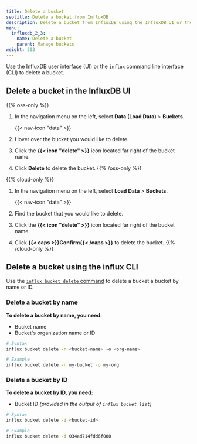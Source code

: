```yaml
---
title: Delete a bucket
seotitle: Delete a bucket from InfluxDB
description: Delete a bucket from InfluxDB using the InfluxDB UI or the influx CLI
menu:
  influxdb_2_3:
    name: Delete a bucket
    parent: Manage buckets
weight: 203
---
```


Use the InfluxDB user interface (UI) or the `influx` command line interface (CLI)
to delete a bucket.

## Delete a bucket in the InfluxDB UI

{{% oss-only %}}

1. In the navigation menu on the left, select **Data (Load Data)** > **Buckets**.

    {{< nav-icon "data" >}}
2. Hover over the bucket you would like to delete.
3. Click the **{{< icon "delete" >}}** icon located far right of the bucket name.
4. Click **Delete** to delete the bucket.
{{% /oss-only %}}

{{% cloud-only %}}

1. In the navigation menu on the left, select **Load Data** > **Buckets**.

    {{< nav-icon "data" >}}

2. Find the bucket that you would like to delete.
3. Click the **{{< icon "delete" >}}** icon located far right of the bucket name.
4. Click **{{< caps >}}Confirm{{< /caps >}}** to delete the bucket.
{{% /cloud-only %}}

## Delete a bucket using the influx CLI

Use the [`influx bucket delete` command](/influxdb/v2.2/reference/cli/influx/bucket/delete)
to delete a bucket a bucket by name or ID.

### Delete a bucket by name
**To delete a bucket by name, you need:**

- Bucket name
- Bucket's organization name or ID

<!-- -->
```sh
# Syntax
influx bucket delete -n <bucket-name> -o <org-name>

# Example
influx bucket delete -n my-bucket -o my-org
```

### Delete a bucket by ID
**To delete a bucket by ID, you need:**

- Bucket ID _(provided in the output of `influx bucket list`)_

<!-- -->
```sh
# Syntax
influx bucket delete -i <bucket-id>

# Example
influx bucket delete -i 034ad714fdd6f000
```
